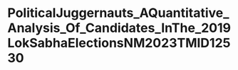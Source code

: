 # PoliticalJuggernauts_AQuantitative_Analysis_Of_Candidates_InThe_2019LokSabhaElectionsNM2023TMID12530